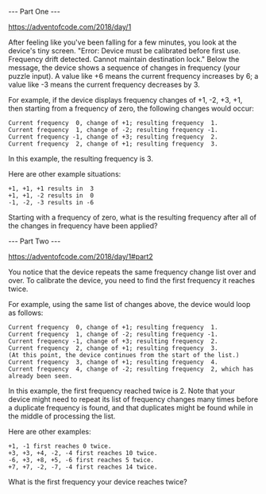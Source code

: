 --- Part One ---

https://adventofcode.com/2018/day/1


After feeling like you've been falling for a few minutes, you look at the device's tiny screen. "Error: Device must be calibrated before first use. Frequency drift detected. Cannot maintain destination lock." Below the message, the device shows a sequence of changes in frequency (your puzzle input). A value like +6 means the current frequency increases by 6; a value like -3 means the current frequency decreases by 3.

For example, if the device displays frequency changes of +1, -2, +3, +1, then starting from a frequency of zero, the following changes would occur:

    Current frequency  0, change of +1; resulting frequency  1.
    Current frequency  1, change of -2; resulting frequency -1.
    Current frequency -1, change of +3; resulting frequency  2.
    Current frequency  2, change of +1; resulting frequency  3.

In this example, the resulting frequency is 3.

Here are other example situations:

    +1, +1, +1 results in  3
    +1, +1, -2 results in  0
    -1, -2, -3 results in -6

Starting with a frequency of zero, what is the resulting frequency after all of the changes in frequency have been applied?

--- Part Two ---

https://adventofcode.com/2018/day/1#part2

You notice that the device repeats the same frequency change list over and over. To calibrate the device, you need to find the first frequency it reaches twice.

For example, using the same list of changes above, the device would loop as follows:

    Current frequency  0, change of +1; resulting frequency  1.
    Current frequency  1, change of -2; resulting frequency -1.
    Current frequency -1, change of +3; resulting frequency  2.
    Current frequency  2, change of +1; resulting frequency  3.
    (At this point, the device continues from the start of the list.)
    Current frequency  3, change of +1; resulting frequency  4.
    Current frequency  4, change of -2; resulting frequency  2, which has already been seen.

In this example, the first frequency reached twice is 2. Note that your device might need to repeat its list of frequency changes many times before a duplicate frequency is found, and that duplicates might be found while in the middle of processing the list.

Here are other examples:

    +1, -1 first reaches 0 twice.
    +3, +3, +4, -2, -4 first reaches 10 twice.
    -6, +3, +8, +5, -6 first reaches 5 twice.
    +7, +7, -2, -7, -4 first reaches 14 twice.

What is the first frequency your device reaches twice?